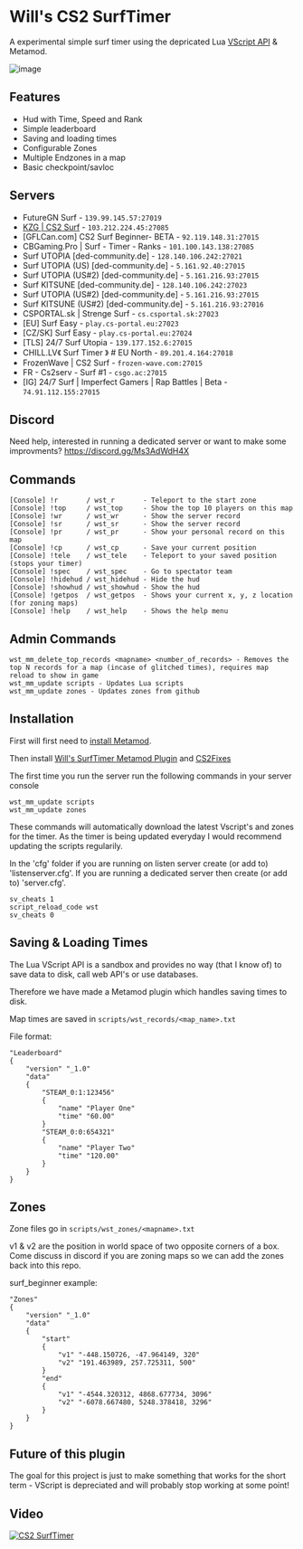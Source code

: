 # Will's CS2 SurfTimer

A experimental simple surf timer using the depricated Lua [VScript API](https://cs2.poggu.me/dumped-data/vscript-list) & Metamod.

![image](https://github.com/ws-cs2/cs2-surftimer/assets/149922947/f97e68af-94d2-4a7b-ad80-e24492a8191c)

## Features
 - Hud with Time, Speed and Rank
 - Simple leaderboard
 - Saving and loading times
 - Configurable Zones
 - Multiple Endzones in a map
 - Basic checkpoint/savloc

## Servers

 - FutureGN Surf - `139.99.145.57:27019`
 - [KZG | CS2 Surf](https://join.kzg.gg/cs2-surf) - `103.212.224.45:27085`
 - [GFLCan.com] CS2 Surf Beginner- BETA - `92.119.148.31:27015`
 - CBGaming.Pro | Surf - Timer - Ranks - `101.100.143.138:27085`
 - Surf UTOPIA [ded-community.de] - `128.140.106.242:27021`
 - Surf UTOPIA (US) [ded-community.de] - `5.161.92.40:27015`
 - Surf UTOPIA (US#2) [ded-community.de] - `5.161.216.93:27015`
 - Surf KITSUNE [ded-community.de] - `128.140.106.242:27023`
 - Surf UTOPIA (US#2) [ded-community.de] - `5.161.216.93:27015`
 - Surf KITSUNE (US#2) [ded-community.de] - `5.161.216.93:27016`
 - CSPORTAL.sk | Strenge Surf - `cs.csportal.sk:27023`
 - [EU] Surf Easy  - `play.cs-portal.eu:27023`
 - [CZ/SK] Surf Easy - `play.cs-portal.eu:27024`
 - [TLS] 24/7 Surf Utopia - `139.177.152.6:27015`
 - CHILL.LV《 Surf Timer 》 # EU North - `89.201.4.164:27018`
 - FrozenWave | CS2 Surf - `frozen-wave.com:27015`
 - FR - Cs2serv - Surf #1 - `csgo.ac:27015`
 - [IG] 24/7 Surf | Imperfect Gamers | Rap Battles | Beta - `74.91.112.155:27015`

## Discord

Need help, interested in running a dedicated server or want to make some improvments? https://discord.gg/Ms3AdWdH4X

## Commands

```
[Console] !r       / wst_r       - Teleport to the start zone
[Console] !top     / wst_top     - Show the top 10 players on this map
[Console] !wr      / wst_wr      - Show the server record
[Console] !sr      / wst_sr      - Show the server record
[Console] !pr      / wst_pr      - Show your personal record on this map
[Console] !cp      / wst_cp      - Save your current position
[Console] !tele    / wst_tele    - Teleport to your saved position (stops your timer)
[Console] !spec    / wst_spec    - Go to spectator team
[Console] !hidehud / wst_hidehud - Hide the hud
[Console] !showhud / wst_showhud - Show the hud
[Console] !getpos  / wst_getpos  - Shows your current x, y, z location (for zoning maps)
[Console] !help    / wst_help    - Shows the help menu
```


## Admin Commands

```
wst_mm_delete_top_records <mapname> <number_of_records> - Removes the top N records for a map (incase of glitched times), requires map reload to show in game
wst_mm_update scripts - Updates Lua scripts
wst_mm_update zones - Updates zones from github
```

## Installation

First will first need to [install Metamod](https://cs2.poggu.me/metamod/installation/). 

Then install [Will's SurfTimer Metamod Plugin](https://github.com/ws-cs2/cs2-surftimer/releases/) and [CS2Fixes](https://github.com/Source2ZE/CS2Fixes/releases/)

The first time you run the server run the following commands in your server console
```
wst_mm_update scripts
wst_mm_update zones
```

These commands will automatically download the latest Vscript's and zones for the timer. As the timer is being updated everyday I would recommend updating the scripts regularily.

In the 'cfg' folder if you are running on listen server create (or add to) 'listenserver.cfg'. 
If you are running a dedicated server then create (or add to) 'server.cfg'.
```
sv_cheats 1
script_reload_code wst
sv_cheats 0
```

## Saving & Loading Times

The Lua VScript API is a sandbox and provides no way (that I know of) to save data to disk, call web API's or use databases.

Therefore we have made a Metamod plugin which handles saving times to disk.

Map times are saved in `scripts/wst_records/<map_name>.txt`

File format:
```
"Leaderboard"
{
    "version" "_1.0"
    "data"
    {
        "STEAM_0:1:123456"
        {
            "name" "Player One"
            "time" "60.00"
        }
        "STEAM_0:0:654321"
        {
            "name" "Player Two"
            "time" "120.00"
        }
    }
}
```

## Zones

Zone files go in `scripts/wst_zones/<mapname>.txt`

v1 & v2 are the position in world space of two opposite corners of a box. Come discuss in discord if you are zoning maps so we can add the zones back into this repo.

surf_beginner example:
```
"Zones"
{
    "version" "_1.0"
    "data"
    {
        "start"
        {
            "v1" "-448.150726, -47.964149, 320"
            "v2" "191.463989, 257.725311, 500"
        }
        "end"
        {
            "v1" "-4544.320312, 4868.677734, 3096"
            "v2" "-6078.667480, 5248.378418, 3296"
        }
    }
}
```


## Future of this plugin

The goal for this project is just to make something that works for the short term - VScript is depreciated and will probably stop working at some point!

## Video

[![CS2 SurfTimer](https://img.youtube.com/vi/gdIbHZaUJAQ/0.jpg)](https://www.youtube.com/watch?v=gdIbHZaUJAQ "CS2 SurfTimer")






